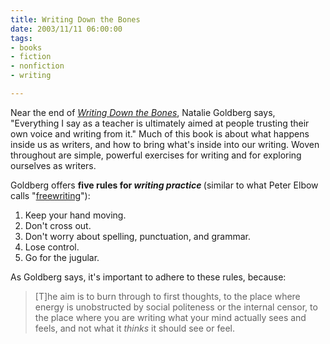 ```yaml
--- 
title: Writing Down the Bones
date: 2003/11/11 06:00:00
tags: 
- books
- fiction
- nonfiction
- writing

---
```


Near the end of  <em><a href="http://www.amazon.com/exec/obidos/ASIN/0877733759/dalehemer-20">Writing Down the Bones</a></em>,  Natalie Goldberg says, "Everything I say as a teacher is ultimately aimed at people trusting their own voice and writing from it." Much of this book is about what happens inside us as writers, and how to bring what's inside into our writing. Woven throughout are simple, powerful exercises for writing and for exploring ourselves as writers.

Goldberg offers <strong> five rules for <em>writing practice</em></strong><em><strong> </strong></em>(similar to what Peter Elbow calls "<a href="http://www.dhemery.com/dalewriting/2003/11/writing_with_power">freewriting</a>"):
<ol>
	<li>Keep your hand moving.</li>
	<li>Don't cross out.</li>
	<li>Don't worry about spelling, punctuation, and grammar.</li>
	<li>Lose control.</li>
	<li>Go for the jugular.</li>
</ol>
As Goldberg says, it's important to adhere to these rules, because:

> [T]he aim is to burn through to first thoughts, to the place where energy is unobstructed by social politeness or the internal censor, to the place where you are writing what your mind actually sees and feels, and not what it <em>thinks</em> it should see or feel.
